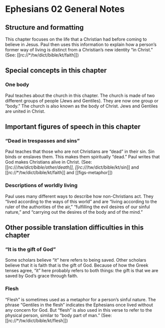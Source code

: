 # Ephesians 02 General Notes

## Structure and formatting

This chapter focuses on the life that a Christian had before coming to believe in Jesus. Paul then uses this information to explain how a person’s former way of living is distinct from a Christian’s new identity “in Christ.” (See: [[rc://*/tw/dict/bible/kt/faith]])

## Special concepts in this chapter

### One body

Paul teaches about the church in this chapter. The church is made of two different groups of people (Jews and Gentiles). They are now one group or “body.” The church is also known as the body of Christ. Jews and Gentiles are united in Christ.

## Important figures of speech in this chapter

### “Dead in trespasses and sins”

Paul teaches that those who are not Christians are “dead” in their sin. Sin binds or enslaves them. This makes them spiritually “dead.” Paul writes that God makes Christians alive in Christ. (See: [[rc://*/tw/dict/bible/other/death]], [[rc://*/tw/dict/bible/kt/sin]] and [[rc://*/tw/dict/bible/kt/faith]] and [[figs-metaphor]])

### Descriptions of worldly living

Paul uses many different ways to describe how non-Christians act. They “lived according to the ways of this world” and are “living according to the ruler of the authorities of the air,” “fulfilling the evil desires of our sinful nature,” and “carrying out the desires of the body and of the mind.”

## Other possible translation difficulties in this chapter

### “It is the gift of God”

Some scholars believe “it” here refers to being saved. Other scholars believe that it is faith that is the gift of God. Because of how the Greek tenses agree, “it” here probably refers to both things: the gift is that we are saved by God’s grace through faith.

### Flesh

“Flesh” is sometimes used as a metaphor for a person’s sinful nature. The phrase “Gentiles in the flesh” indicates the Ephesians once lived without any concern for God. But “flesh” is also used in this verse to refer to the physical person, similar to “body part of man.” (See: [[rc://*/tw/dict/bible/kt/flesh]])